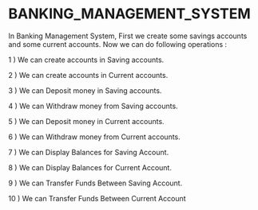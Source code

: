 # BANKING_MANAGEMENT_SYSTEM

In Banking Management System, First we create some savings accounts and some current accounts. Now we can do following operations : 

1 ) We can create accounts in Saving accounts.

2 ) We can create accounts in Current accounts.

3 ) We can Deposit money in Saving accounts.

4 ) We can Withdraw money from Saving accounts.

5 ) We can Deposit money in Current accounts.

6 ) We can Withdraw money from Current accounts.

7 ) We can Display Balances for Saving Account.

8 ) We can Display Balances for Current Account.

9 ) We can Transfer Funds Between Saving Account.

10 ) We can Transfer Funds Between Current Account

